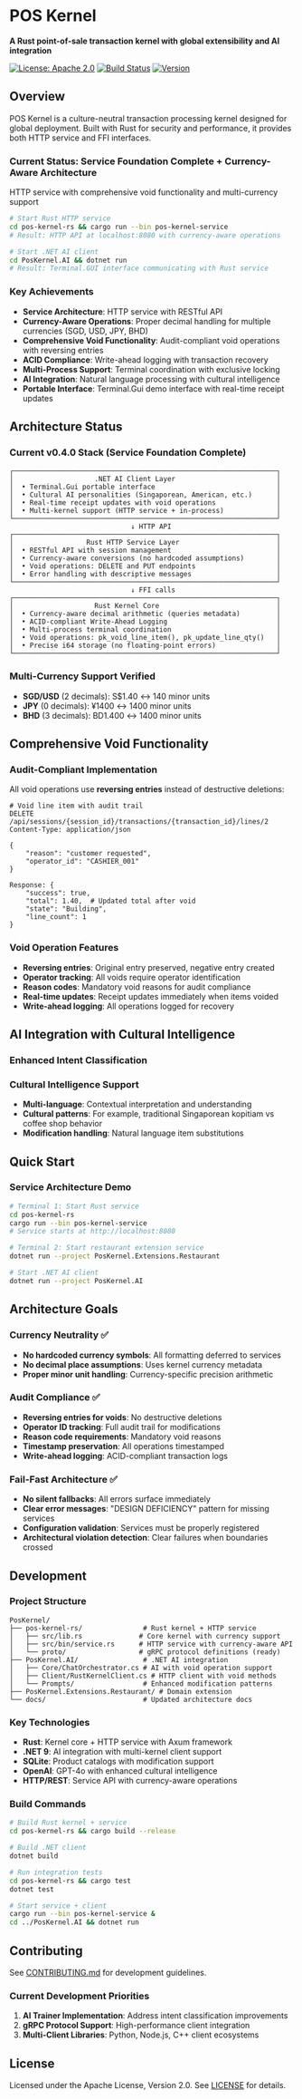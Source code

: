 # POS Kernel

**A Rust point-of-sale transaction kernel with global extensibility and AI integration**

[![License: Apache 2.0](https://img.shields.io/badge/License-Apache%202.0-blue.svg)](https://opensource.org/licenses/Apache-2.0)
[![Build Status](https://img.shields.io/badge/Build-Passing-green.svg)](#)
[![Version](https://img.shields.io/badge/Version-v0.4.0--service--ready-green.svg)](#)

## Overview

POS Kernel is a culture-neutral transaction processing kernel designed for global deployment. Built with Rust for security and performance, it provides both HTTP service and FFI interfaces. 

### Current Status: Service Foundation Complete + Currency-Aware Architecture

HTTP service with comprehensive void functionality and multi-currency support
```bash
# Start Rust HTTP service
cd pos-kernel-rs && cargo run --bin pos-kernel-service
# Result: HTTP API at localhost:8080 with currency-aware operations

# Start .NET AI client
cd PosKernel.AI && dotnet run
# Result: Terminal.GUI interface communicating with Rust service
```

### Key Achievements

- **Service Architecture**: HTTP service with RESTful API
- **Currency-Aware Operations**: Proper decimal handling for multiple currencies (SGD, USD, JPY, BHD)
- **Comprehensive Void Functionality**: Audit-compliant void operations with reversing entries
- **ACID Compliance**: Write-ahead logging with transaction recovery
- **Multi-Process Support**: Terminal coordination with exclusive locking
- **AI Integration**: Natural language processing with cultural intelligence
- **Portable Interface**: Terminal.Gui demo interface with real-time receipt updates

## Architecture Status

### Current v0.4.0 Stack (Service Foundation Complete)

```
┌─────────────────────────────────────────────────────────────────┐
│                    .NET AI Client Layer                         │
│  • Terminal.Gui portable interface                              │
│  • Cultural AI personalities (Singaporean, American, etc.)      │
│  • Real-time receipt updates with void operations               │
│  • Multi-kernel support (HTTP service + in-process)             │
└─────────────────────────────────────────────────────────────────┘
                              ↓ HTTP API
┌─────────────────────────────────────────────────────────────────┐
│                  Rust HTTP Service Layer                        │
│  • RESTful API with session management                          │
│  • Currency-aware conversions (no hardcoded assumptions)        │  
│  • Void operations: DELETE and PUT endpoints                    │
│  • Error handling with descriptive messages                     │
└─────────────────────────────────────────────────────────────────┘
                              ↓ FFI calls
┌─────────────────────────────────────────────────────────────────┐
│                    Rust Kernel Core                             │
│  • Currency-aware decimal arithmetic (queries metadata)         │
│  • ACID-compliant Write-Ahead Logging                           │
│  • Multi-process terminal coordination                          │
│  • Void operations: pk_void_line_item(), pk_update_line_qty()   │
│  • Precise i64 storage (no floating-point errors)               │
└─────────────────────────────────────────────────────────────────┘
```

### Multi-Currency Support Verified
- **SGD/USD** (2 decimals): S$1.40 ↔ 140 minor units  
- **JPY** (0 decimals): ¥1400 ↔ 1400 minor units
- **BHD** (3 decimals): BD1.400 ↔ 1400 minor units

## Comprehensive Void Functionality

### Audit-Compliant Implementation
All void operations use **reversing entries** instead of destructive deletions:

```http
# Void line item with audit trail
DELETE /api/sessions/{session_id}/transactions/{transaction_id}/lines/2
Content-Type: application/json

{
    "reason": "customer requested",
    "operator_id": "CASHIER_001"
}

Response: {
    "success": true,
    "total": 1.40,  # Updated total after void
    "state": "Building",
    "line_count": 1
}
```

### Void Operation Features
- **Reversing entries**: Original entry preserved, negative entry created
- **Operator tracking**: All voids require operator identification
- **Reason codes**: Mandatory void reasons for audit compliance
- **Real-time updates**: Receipt updates immediately when items voided
- **Write-ahead logging**: All operations logged for recovery

## AI Integration with Cultural Intelligence

### Enhanced Intent Classification

### Cultural Intelligence Support
- **Multi-language**: Contextual interpretation and understanding
- **Cultural patterns**: For example, traditional Singaporean kopitiam vs coffee shop behavior
- **Modification handling**: Natural language item substitutions

## Quick Start

### Service Architecture Demo
```bash
# Terminal 1: Start Rust service
cd pos-kernel-rs
cargo run --bin pos-kernel-service
# Service starts at http://localhost:8080

# Terminal 2: Start restaurant extension service
dotnet run --project PosKernel.Extensions.Restaurant

# Start .NET AI client
dotnet run --project PosKernel.AI
```

## Architecture Goals

### Currency Neutrality ✅
- **No hardcoded currency symbols**: All formatting deferred to services
- **No decimal place assumptions**: Uses kernel currency metadata
- **Proper minor unit handling**: Currency-specific precision arithmetic

### Audit Compliance ✅  
- **Reversing entries for voids**: No destructive deletions
- **Operator ID tracking**: Full audit trail for modifications
- **Reason code requirements**: Mandatory void reasons
- **Timestamp preservation**: All operations timestamped
- **Write-ahead logging**: ACID-compliant transaction logs

### Fail-Fast Architecture ✅
- **No silent fallbacks**: All errors surface immediately
- **Clear error messages**: "DESIGN DEFICIENCY" pattern for missing services
- **Configuration validation**: Services must be properly registered
- **Architectural violation detection**: Clear failures when boundaries crossed

## Development

### Project Structure
```
PosKernel/
├── pos-kernel-rs/               # Rust kernel + HTTP service
│   ├── src/lib.rs              # Core kernel with currency support
│   ├── src/bin/service.rs      # HTTP service with currency-aware API  
│   └── proto/                  # gRPC protocol definitions (ready)
├── PosKernel.AI/                # .NET AI integration
│   ├── Core/ChatOrchestrator.cs # AI with void operation support
│   ├── Client/RustKernelClient.cs # HTTP client with void methods
│   └── Prompts/                 # Enhanced modification patterns
├── PosKernel.Extensions.Restaurant/ # Domain extension
└── docs/                        # Updated architecture docs
```

### Key Technologies
- **Rust**: Kernel core + HTTP service with Axum framework
- **.NET 9**: AI integration with multi-kernel client support
- **SQLite**: Product catalogs with modification support  
- **OpenAI**: GPT-4o with enhanced cultural intelligence
- **HTTP/REST**: Service API with currency-aware operations

### Build Commands
```bash
# Build Rust kernel + service
cd pos-kernel-rs && cargo build --release

# Build .NET client
dotnet build

# Run integration tests
cd pos-kernel-rs && cargo test
dotnet test

# Start service + client
cargo run --bin pos-kernel-service &
cd ../PosKernel.AI && dotnet run
```

## Contributing

See [CONTRIBUTING.md](CONTRIBUTING.md) for development guidelines.

### Current Development Priorities
1. **AI Trainer Implementation**: Address intent classification improvements
2. **gRPC Protocol Support**: High-performance client integration
3. **Multi-Client Libraries**: Python, Node.js, C++ client ecosystems

## License

Licensed under the Apache License, Version 2.0. See [LICENSE](LICENSE) for details.
